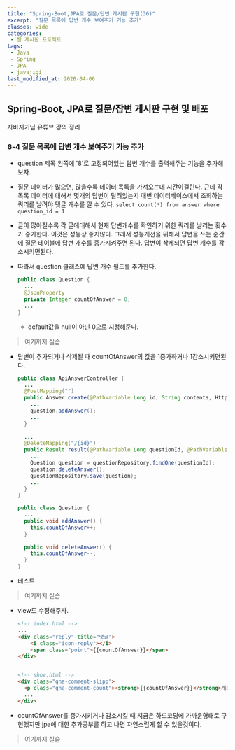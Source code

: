 ```yaml
---
title: "Spring-Boot,JPA로 질문/답변 게시판 구현(36)"
excerpt: "질문 목록에 답변 개수 보여주기 기능 추가"
classes: wide
categories:
 - 웹 게시판 프로젝트
tags:
 - Java
 - Spring
 - JPA
 - javajigi
last_modified_at: 2020-04-06
---
```




## Spring-Boot, JPA로 질문/잡변 게시판 구현 및 배포

자바지기님 유튜브 강의 정리

### 6-4 질문 목록에 답변 개수 보여주기 기능 추가

* question 제목 왼쪽에 '8'로 고정되어있는 답변 개수를 출력해주는 기능을 추가해보자.
* 질문 데이터가 많으면, 많을수록 데이터 목록을 가져오는데 시간이걸린다. 근데 각 목록 데이터에 대해서 몇개의 답변이 달려있는지 매번 데이터베이스에서 조회하는 쿼리를 날려야 댓글 개수를 알 수 있다. `select count(*) from answer where question_id = 1`

* 글이 많아질수록 각 글에대해서 현재 답변개수를 확인하기 위한 쿼리를 날리는 횟수가 증가한다. 이것은 성능상 좋지않다. 그래서 성능개선을 위해서 답변을 쓰는 순간에 질문 테이블에 답변 개수를 증가시켜주면 된다. 답변이 삭제되면 답변 개수를 감소시키면된다.

* 따라서 question 클래스에 답변 개수 필드를 추가한다.

  ```java
  public class Question {
    ...
    @JsonProperty
    private Integer countOfAnswer = 0;
    ...
  }
  ```

  * default값을 null이 아닌 0으로 지정해준다.

> 여기까지 실습

* 답변이 추가되거나 삭제될 때 countOfAnswer의 값을 1증가하거나 1감소시키면된다.

  ```java
  public class ApiAnswerController {
    ...
    @PostMapping("")
    public Answer create(@PathVariable Long id, String contents, HttpSession session) {
      ...
      question.addAnswer();
      ...
    }
      
    ...
    @DeleteMapping("/{id}")
    public Result result(@PathVariable Long questionId, @PathVariable Long id, HttpSession session) {
      ...
      Question question = questionRepository.findOne(questionId);
      question.deleteAnswer();
      questionRepository.save(question);
      ...
    }
  }
  
  public class Question {
    ...
    public void addAnswer() {
      this.countOfAnswer++;
    }
    
    public void deleteAnswer() {
      this.countOfAnswer--;
    }
  }
  ```

* 테스트

> 여기까지 실습

* view도 수정해주자.

  ```html
  <!-- index.html -->
  ...
  <div class="reply" title="댓글">
      <i class="icon-reply"></i>
      <span class="point">{{countOfAnswer}}</span>
  </div>
  
  
  <!-- show.html -->
  <div class="qna-comment-slipp">
    <p class="qna-comment-count"><strong>{{countOfAnswer}}</strong>개의 의견</p>
    ...
  </div>
  ```

* countOfAnswer를 증가시키거나 감소시킬 때 지금은 하드코딩에 가까운형태로 구현했지만 jpa에 대한 추가공부를 하고 나면 자연스럽게 할 수 있을것이다.

> 여기까지 실습